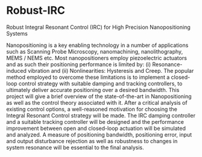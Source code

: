 # Robust-IRC
Robust Integral Resonant Control (IRC) for High Precision Nanopositioning Systems


Nanopositioning is a key enabling technology in a number of applications such as Scanning Probe Microscopy,
nanomachining, nanolithography, MEMS / NEMS etc. Most nanopositioners employ piezoelectric actuators
and as such their positioning performance is limited by: (i) Resonance-induced vibration and (ii) Nonlinearities:
Hysteresis and Creep. The popular method employed to overcome these limitations is to implement a closed-loop
control strategy with suitable damping and tracking controllers, to ultimately deliver accurate positioning
over a desired bandwidth. This project will give a brief overview of the state-of-the-art in Nanopositioning as
well as the control theory associated with it. After a critical analysis of existing control options, a well-reasoned
motivation for choosing the Integral Resonant Control strategy will be made. The IRC damping controller and a suitable tracking controller will be designed and the performance improvement between open and closed-loop actuation will be simulated and analyzed. A measure of positioning bandwidth, positioning error, input and output disturbance rejection as well as robustness to changes in system resonance will be essential to the final analysis. 


